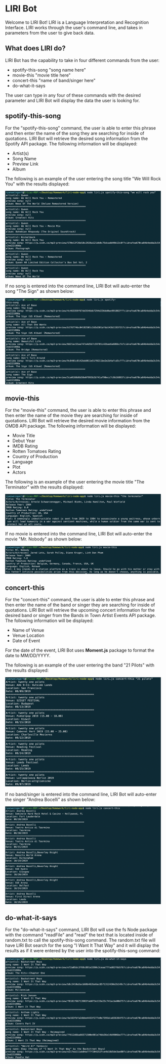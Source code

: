 # LIRI Bot

Welcome to LIRI Bot! LIRI is a Language Interpretation and Recognition Interface. LIRI works through the user's command line, and takes in parameters from the user to give back data.

## What does LIRI do?

LIRI Bot has the capability to take in four different commands from the user:

* spotify-this-song "song name here"
* movie-this "movie title here"
* concert-this "name of band/singer here"
* do-what-it-says

The user can type in any four of these commands with the desired parameter and LIRI Bot will display the data the user is looking for.

## spotify-this-song

For the "spotify-this-song" command, the user is able to enter this phrase and then enter the name of the song they are searching for inside of quotations. LIRI Bot will retrieve the desired song information from the Spotify API package. The following information will be displayed:

* Artist(s)
* Song Name
* Preview Link
* Album

The following is an example of the user entering the song title "We Will Rock You" with the results displayed:

![spotify image](https://github.com/ryanweingart/liri-node-app/blob/master/images/spotify-this-song-image.png)

If no song is entered into the command line, LIRI Bot will auto-enter the song "The Sign" as shown below:

![spotify no entry](https://github.com/ryanweingart/liri-node-app/blob/master/images/spotify%20-%20no%20song%20entered%20image.png)

## movie-this

For the "movie-this" command, the user is able to enter this phrase and then enter the name of the movie they are searching for inside of quotations. LIRI Bot will retrieve the desired movie information from the OMDB API package. The following information will be displayed:

* Movie Title
* Debut Year
* IMDB Rating
* Rotten Tomatoes Rating
* Country of Production
* Language
* Plot
* Actors

The following is an example of the user entering the movie title "The Terminator" with the results displayed:

![movie image](https://github.com/ryanweingart/liri-node-app/blob/master/images/movie-this-image.png)

If no movie is entered into the command line, LIRI Bot will auto-enter the movie "Mr. Nobody" as shown below:

![movie no entry](https://github.com/ryanweingart/liri-node-app/blob/master/images/movie%20-%20no%20movie%20entered%20image.png)

## concert-this

For the "concert-this" command, the user is able to enter this phrase and then enter the name of the band or singer they are searching for inside of quotations. LIRI Bot will retrieve the upcoming concert information for the desired band or singer from the Bands in Town Artist Events API package. The following information will be displayed:

* Name of Venue
* Venue Location
* Date of Event

For the date of the event, LIRI Bot uses **Moment.js** package to format the date to MM/DD/YYYY.

The following is an example of the user entering the band "21 Pilots" with the results displayed:

![concert image](https://github.com/ryanweingart/liri-node-app/blob/master/images/concert-this-image.png)

If no band/singer is entered into the command line, LIRI Bot will auto-enter the singer "Andrea Bocelli" as shown below:

![concert no entry](https://github.com/ryanweingart/liri-node-app/blob/master/images/concert%20-%20no%20band%20entered%20image.png)

## do-what-it-says

For the "do-what-it-says" command, LIRI Bot will use the fs Node package with the command "readFile" and "read" the text that is located inside of random.txt to call the spotify-this-song command. The random.txt file will have LIRI Bot search for the song "I Want It That Way" and it will display the results as if it were entered by the user into the spotify-this-song command:

![do what it says image](https://github.com/ryanweingart/liri-node-app/blob/master/images/do-what-it-says-image.png)
